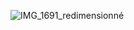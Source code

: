 ![IMG_1691_redimensionné](https://user-images.githubusercontent.com/112189528/228868352-ed949f9e-7b1d-4870-87b4-2218451830a5.png)
